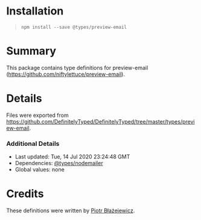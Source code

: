 # Installation
> `npm install --save @types/preview-email`

# Summary
This package contains type definitions for preview-email (https://github.com/niftylettuce/preview-email).

# Details
Files were exported from https://github.com/DefinitelyTyped/DefinitelyTyped/tree/master/types/preview-email.

### Additional Details
 * Last updated: Tue, 14 Jul 2020 23:24:48 GMT
 * Dependencies: [@types/nodemailer](https://npmjs.com/package/@types/nodemailer)
 * Global values: none

# Credits
These definitions were written by [Piotr Błażejewicz](https://github.com/peterblazejewicz).
